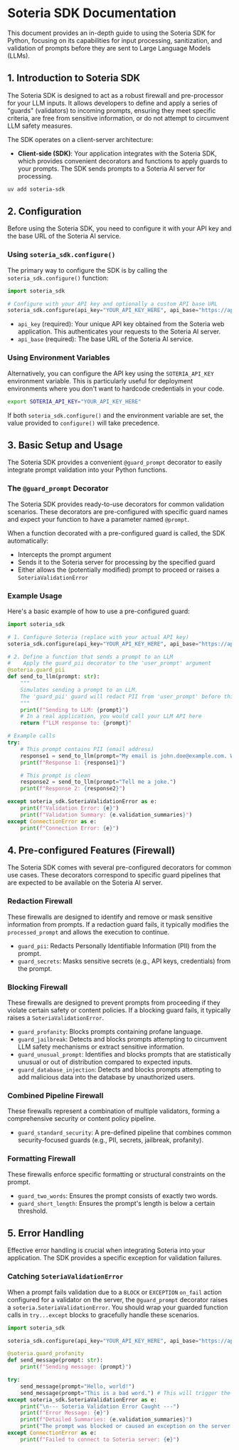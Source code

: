 # Soteria SDK Documentation

This document provides an in-depth guide to using the Soteria SDK for Python, focusing on its capabilities for input processing, sanitization, and validation of prompts before they are sent to Large Language Models (LLMs).

## 1. Introduction to Soteria SDK

The Soteria SDK is designed to act as a robust firewall and pre-processor for your LLM inputs. It allows developers to define and apply a series of "guards" (validators) to incoming prompts, ensuring they meet specific criteria, are free from sensitive information, or do not attempt to circumvent LLM safety measures.

The SDK operates on a client-server architecture:
- **Client-side (SDK)**: Your application integrates with the Soteria SDK, which provides convenient decorators and functions to apply guards to your prompts. The SDK sends prompts to a Soteria AI server for processing.

```bash
uv add soteria-sdk
```

## 2. Configuration

Before using the Soteria SDK, you need to configure it with your API key and the base URL of the Soteria AI service.

### Using `soteria_sdk.configure()`

The primary way to configure the SDK is by calling the `soteria_sdk.configure()` function:

```python
import soteria_sdk

# Configure with your API key and optionally a custom API base URL
soteria_sdk.configure(api_key="YOUR_API_KEY_HERE", api_base="https://api.soteriainfra.com")
```

- `api_key` (required): Your unique API key obtained from the Soteria web application. This authenticates your requests to the Soteria AI server.
- `api_base` (required): The base URL of the Soteria AI service.

### Using Environment Variables

Alternatively, you can configure the API key using the `SOTERIA_API_KEY` environment variable. This is particularly useful for deployment environments where you don't want to hardcode credentials in your code.

```bash
export SOTERIA_API_KEY="YOUR_API_KEY_HERE"
```

If both `soteria_sdk.configure()` and the environment variable are set, the value provided to `configure()` will take precedence.

## 3. Basic Setup and Usage

The Soteria SDK provides a convenient `@guard_prompt` decorator to easily integrate prompt validation into your Python functions.

### The `@guard_prompt` Decorator

The Soteria SDK provides ready-to-use decorators for common validation scenarios. These decorators are pre-configured with specific guard names and expect your function to have a parameter named `@prompt`.

When a function decorated with a pre-configured guard is called, the SDK automatically:

- Intercepts the prompt argument
- Sends it to the Soteria server for processing by the specified guard
- Either allows the (potentially modified) prompt to proceed or raises a `SoteriaValidationError`

### Example Usage

Here's a basic example of how to use a pre-configured guard:

```python
import soteria_sdk

# 1. Configure Soteria (replace with your actual API key)
soteria_sdk.configure(api_key="YOUR_API_KEY_HERE", api_base="https://api.soteriainfra.com")

# 2. Define a function that sends a prompt to an LLM
#    Apply the guard_pii decorator to the 'user_prompt' argument
@soteria.guard_pii
def send_to_llm(prompt: str):
    """
    Simulates sending a prompt to an LLM.
    The 'guard_pii' guard will redact PII from 'user_prompt' before this function runs.
    """
    print(f"Sending to LLM: {prompt}")
    # In a real application, you would call your LLM API here
    return f"LLM response to: {prompt}"

# Example calls
try:
    # This prompt contains PII (email address)
    response1 = send_to_llm(prompt="My email is john.doe@example.com. What's the weather like?")
    print(f"Response 1: {response1}")

    # This prompt is clean
    response2 = send_to_llm(prompt="Tell me a joke.")
    print(f"Response 2: {response2}")

except soteria_sdk.SoteriaValidationError as e:
    print(f"Validation Error: {e}")
    print(f"Validation Summary: {e.validation_summaries}")
except ConnectionError as e:
    print(f"Connection Error: {e}")
```

## 4. Pre-configured Features (Firewall)

The Soteria SDK comes with several pre-configured decorators for common use cases. These decorators correspond to specific guard pipelines that are expected to be available on the Soteria AI server.

### Redaction Firewall

These firewalls are designed to identify and remove or mask sensitive information from prompts. If a redaction guard fails, it typically modifies the `processed_prompt` and allows the execution to continue.

- `guard_pii`: Redacts Personally Identifiable Information (PII) from the prompt.
- `guard_secrets`: Masks sensitive secrets (e.g., API keys, credentials) from the prompt.

### Blocking Firewall

These firewalls are designed to prevent prompts from proceeding if they violate certain safety or content policies. If a blocking guard fails, it typically raises a `SoteriaValidationError`.

- `guard_profanity`: Blocks prompts containing profane language.
- `guard_jailbreak`: Detects and blocks prompts attempting to circumvent LLM safety mechanisms or extract sensitive information.
- `guard_unusual_prompt`: Identifies and blocks prompts that are statistically unusual or out of distribution compared to expected inputs.
- `guard_database_injection`: Detects and blocks prompts attempting to add malicious data into the database by unauthorized users.

### Combined Pipeline Firewall

These firewalls represent a combination of multiple validators, forming a comprehensive security or content policy pipeline.

- `guard_standard_security`: A pre-defined pipeline that combines common security-focused guards (e.g., PII, secrets, jailbreak, profanity).

### Formatting Firewall

These firewalls enforce specific formatting or structural constraints on the prompt.

- `guard_two_words`: Ensures the prompt consists of exactly two words.
- `guard_short_length`: Ensures the prompt's length is below a certain threshold.

## 5. Error Handling

Effective error handling is crucial when integrating Soteria into your application. The SDK provides a specific exception for validation failures.

### Catching `SoteriaValidationError`

When a prompt fails validation due to a `BLOCK` or `EXCEPTION` `on_fail` action configured for a validator on the server, the `@guard_prompt` decorator raises a `soteria.SoteriaValidationError`. You should wrap your guarded function calls in `try...except` blocks to gracefully handle these scenarios.

```python
import soteria_sdk

soteria_sdk.configure(api_key="YOUR_API_KEY_HERE", api_base="https://api.soteriainfra.com")

@soteria.guard_profanity
def send_message(prompt: str):
    print(f"Sending message: {prompt}")

try:
    send_message(prompt="Hello, world!")
    send_message(prompt="This is a bad word.") # This will trigger the error
except soteria_sdk.SoteriaValidationError as e:
    print("\n--- Soteria Validation Error Caught ---")
    print(f"Error Message: {e}")
    print(f"Detailed Summaries: {e.validation_summaries}")
    print("The prompt was blocked or caused an exception on the server.")
except ConnectionError as e:
    print(f"Failed to connect to Soteria server: {e}")
```